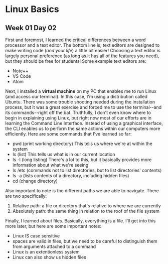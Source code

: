 # Linux Basics

## Week 01 Day 02

First and foremost, I learned the critical differences between a word processor and a text editor. 
The bottom line is, text editors are designed to make writing code (*and your life*) a little bit easier!
Choosing a text editor is largely personal preference (as long as it has all of the features you need), but they should be free for students!
Some example text editors are:
- Note++
- VS Code
- Atom

Next, I installed a **virtual machine** on my PC that enables me to run Linux (and access our terminal).
In this case, I'm using a distribution called Ubuntu.
There was some trouble shooting needed during the installation process, but it was a great exercise and forced me to use the terminal--and its commands--right off the bat.
Truthfully, I don't even know where to begin in explaining using Linux, but right now most of our efforts are in learning the Command Line Interface.
Instead of using a graphical interface, the CLI enables us to perform the same actions within our computers more efficiently.
Here are some commands that I've learned so far:
- pwd (print working directory) This tells us where we're at within the system
- ls (list) This tells us what is in our current location
- ls -l (long listing) There's a lot to this, but it basically provides more information about what we're seeing
- ls /etc (commands not to list directories, but to list directories' contents)
- ls -a (lists contents of a directory, including hidden files)
- cd (change directory)

Also important to note is the different paths we are able to navigate.
There are two specifically:
1. Relative path: a file or directory that's relative to where we are currently
2. Absolutely path: the same thing in relation to the roof of the file system

Finally, I learned about files.
Basically, everything is a file.
I'll get into this more later, but here are some important notes:
- Linux IS case sensitive
- spaces are valid in files, but we need to be careful to distinguish them from arguments attached to a command
- Linux is an extentionless system
- Linux can also show us hidden files

